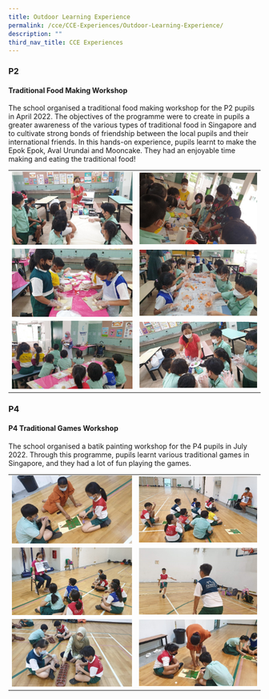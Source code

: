 ```yaml
---
title: Outdoor Learning Experience
permalink: /cce/CCE-Experiences/Outdoor-Learning-Experience/
description: ""
third_nav_title: CCE Experiences
---
```

### P2
#### Traditional Food Making Workshop

The school organised a traditional food making workshop for the P2 pupils in April 2022. The objectives of the programme were to create in pupils a greater awareness of the various types of traditional food in Singapore and to cultivate strong bonds of friendship between the local pupils and their international friends.
In this hands-on experience, pupils learnt to make the Epok Epok, Aval Urundai and Mooncake. They had an enjoyable time making and eating the traditional food!

<table>
  <tr>
    <td><img src="/images/CCE/OLE/P2%20food%20making%20workshop/Picture14.jpg"></td>
    <td><img src="/images/CCE/OLE/P2%20food%20making%20workshop/Picture15.jpg"></td>
  </tr>
  <tr>
    <td><img src="/images/CCE/OLE/P2%20food%20making%20workshop/Picture16.jpg"></td>
    <td><img src="/images/CCE/OLE/P2%20food%20making%20workshop/Picture17.jpg"></td>
  </tr>
  <tr>
    <td><img src="/images/CCE/OLE/P2%20food%20making%20workshop/Picture18.jpg"></td>
    <td><img src="/images/CCE/OLE/P2%20food%20making%20workshop/Picture19.jpg"></td>
  </tr>
</tbody>
</table>

### P4
#### P4 Traditional Games Workshop

The school organised a batik painting workshop for the P4 pupils in July 2022. Through this programme, pupils learnt various traditional games in Singapore, and they had a lot of fun playing the games.
<table>
  <tr>
    <td><img src="/images/CCE/OLE/P4%20games/Picture20.jpg"></td>
    <td><img src="/images/CCE/OLE/P4%20games/Picture21.jpg"></td>
  </tr>
  <tr>
    <td><img src="/images/CCE/OLE/P4%20games/Picture22.jpg"></td>
    <td><img src="/images/CCE/OLE/P4%20games/Picture23.jpg"></td>
  </tr>
  <tr>
    <td><img src="/images/CCE/OLE/P4%20games/Picture24.jpg"></td>
    <td><img src="/images/CCE/OLE/P4%20games/Picture25.jpg"></td>
  </tr>
</tbody>
</table>